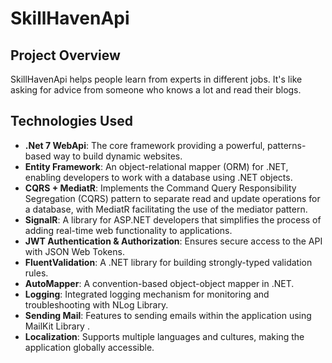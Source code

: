 # SkillHavenApi

## Project Overview
SkillHavenApi helps people learn from experts in different jobs. It's like asking for advice from someone who knows a lot and read their blogs.

## Technologies Used

- **.Net 7 WebApi**: The core framework providing a powerful, patterns-based way to build dynamic websites.
- **Entity Framework**: An object-relational mapper (ORM) for .NET, enabling developers to work with a database using .NET objects.
- **CQRS + MediatR**: Implements the Command Query Responsibility Segregation (CQRS) pattern to separate read and update operations for a database, with MediatR facilitating the use of the mediator pattern.
- **SignalR**: A library for ASP.NET developers that simplifies the process of adding real-time web functionality to applications.
- **JWT Authentication & Authorization**: Ensures secure access to the API with JSON Web Tokens.
- **FluentValidation**: A .NET library for building strongly-typed validation rules.
- **AutoMapper**: A convention-based object-object mapper in .NET.
- **Logging**: Integrated logging mechanism for monitoring and troubleshooting with NLog Library.
- **Sending Mail**: Features to sending emails within the application using MailKit Library .
- **Localization**: Supports multiple languages and cultures, making the application globally accessible.


